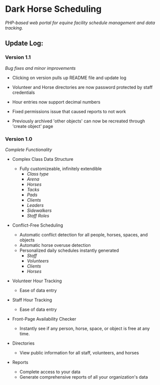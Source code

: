 # Dark Horse Scheduling

*PHP-based web portal for equine facility schedule management and data tracking.*

## Update Log:

### Version 1.1
  *Bug fixes and minor improvements*

* Clicking on version pulls up README file and update log

* Volunteer and Horse directories are now password protected by staff credentials

* Hour entries now support decimal numbers

* Fixed permissions issue that caused reports to not work

* Previously archived 'other objects' can now be recreated through 'create object' page




### Version 1.0
  *Complete Functionality*

* Complex Class Data Structure
  * Fully customizeable, infinitely extendible
    * *Class type*
    * *Arena*
    * *Horses*
    * *Tacks*
    * *Pads*
    * *Clients*
    * *Leaders*
    * *Sidewalkers*
    * *Staff Roles*

* Conflict-Free Scheduling
  * Automatic conflict detection for all people, horses, spaces, and objects
  * Automatic horse overuse detection
  * Personalized daily schedules instantly generated
    * *Staff*
    * *Volunteers*
    * *Clients*
    * *Horses*

* Volunteer Hour Tracking
  * Ease of data entry

* Staff Hour Tracking
  * Ease of data entry

* Front-Page Availability Checker
  * Instantly see if any person, horse, space, or object is free at any time.

* Directories
  * View public information for all staff, volunteers, and horses

* Reports
  * Complete access to your data
  * Generate comprehensive reports of all your organization's data
